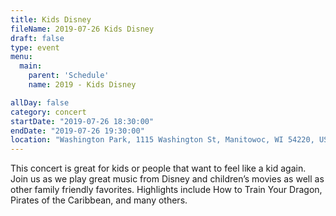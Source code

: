 ```yaml
---
title: Kids Disney
fileName: 2019-07-26 Kids Disney
draft: false
type: event
menu: 
  main:
    parent: 'Schedule'
    name: 2019 - Kids Disney

allDay: false
category: concert
startDate: "2019-07-26 18:30:00"
endDate: "2019-07-26 19:30:00"
location: "Washington Park, 1115 Washington St, Manitowoc, WI 54220, USA"
---
```

This concert is great for kids or people that want to feel like a kid again. Join us as we play great music from Disney and children’s movies as well as other family friendly favorites. Highlights include How to Train Your Dragon, Pirates of the Caribbean, and many others.
